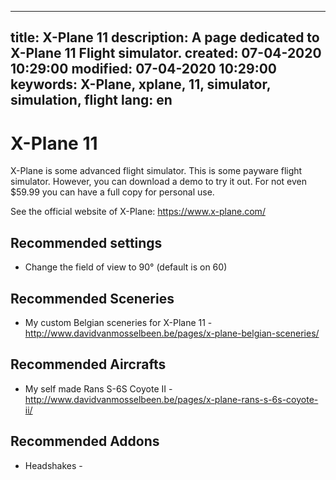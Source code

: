 -----
title: X-Plane 11
description: A page dedicated to X-Plane 11 Flight simulator.
created: 07-04-2020 10:29:00
modified: 07-04-2020 10:29:00
keywords: X-Plane, xplane, 11, simulator, simulation, flight
lang: en
-----

# X-Plane 11

X-Plane is some advanced flight simulator. This is some payware flight simulator. However, you can download a demo to try it out. For not even $59.99 you can have a full copy for personal use.

See the official website of X-Plane: https://www.x-plane.com/

## Recommended settings

 * Change the field of view to 90° (default is on 60)

## Recommended Sceneries

 * My custom Belgian sceneries for X-Plane 11 - http://www.davidvanmosselbeen.be/pages/x-plane-belgian-sceneries/
 
## Recommended Aircrafts

 * My self made Rans S-6S Coyote II - http://www.davidvanmosselbeen.be/pages/x-plane-rans-s-6s-coyote-ii/
 
## Recommended Addons

* Headshakes -  